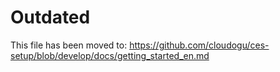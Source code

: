 # Outdated

This file has been moved to: https://github.com/cloudogu/ces-setup/blob/develop/docs/getting_started_en.md

